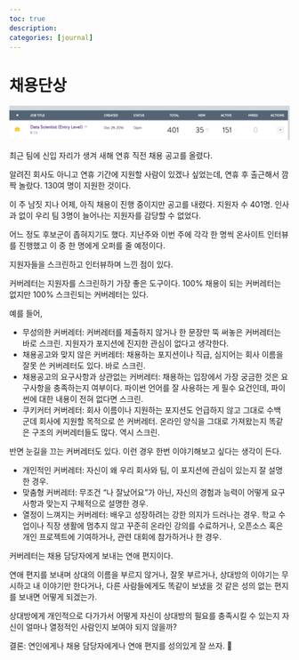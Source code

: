 ```yaml
---
toc: true
description:
categories: [journal]
---
```

# 채용단상

![](/images/20170119-hiring.png)

최근 팀에 신입 자리가 생겨 새해 연휴 직전 채용 공고를 올렸다.

알려진 회사도 아니고 연휴 기간에 지원할 사람이 있겠나 싶었는데, 연휴 후 출근해서 깜짝 놀랐다. 130여 명이 지원한 것이다.

이 주 남짓 지나 어제, 아직 채용이 진행 중이지만 공고를 내렸다. 지원자 수 401명. 인사과 없이 우리 팀 3명이 늘어나는 지원자를 감당할 수 없었다.

어느 정도 후보군이 좁혀지기도 했다. 지난주와 이번 주에 각각 한 명씩 온사이트 인터뷰를 진행했고 이 중 한 명에게 오퍼를 줄 예정이다.

지원자들을 스크린하고 인터뷰하며 느낀 점이 있다.

커버레터는 지원자를 스크린하기 가장 좋은 도구이다. 100% 채용이 되는 커버레터는 없지만 100% 스크린되는 커버레터는 있다.

예를 들어,

* 무성의한 커버레터: 커버레터를 제출하지 않거나 한 문장만 뚝 써놓은 커버레터는 바로 스크린. 지원자가 포지션에 진지한 관심이 없다고 생각한다.
* 채용공고와 맞지 않은 커버레터: 채용하는 포지션이나 직급, 심지어는 회사 이름을 잘못 쓴 커버레터도 있다. 바로 스크린.
* 채용공고의 요구사항과 상관없는 커버레터: 채용하는 입장에서 가장 궁금한 것은 요구사항을 충족하는지 여부이다. 파이썬 언어를 잘 사용하는 게 필수 요건인데, 파이썬에 대한 내용이 전혀 없다면 스크린.
* 쿠키커터 커버레터: 회사 이름이나 지원하는 포지션도 언급하지 않고 그대로 수백 군데 회사에 지원할 목적으로 쓴 커버레터. 온라인 양식을 그대로 가져왔는지 똑같은 구조의 커버레터들도 많다. 역시 스크린.

반면 눈길을 끄는 커버레터도 있다. 이런 경우 한번 이야기해보고 싶다는 생각이 든다.

* 개인적인 커버레터: 자신이 왜 우리 회사와 팀, 이 포지션에 관심이 있는지 잘 설명한 경우.
* 맞춤형 커버레터: 무조건 “나 잘났어요”가 아닌, 자신의 경험과 능력이 어떻게 요구사항과 맞는지 구체적으로 설명한 경우.
* 열정이 느껴지는 커버레터: 배우고 성장하려는 강한 의지가 드러나는 경우. 학교 수업이나 직장 생활에 멈추지 않고 꾸준히 온라인 강의를 수료하거나, 오픈소스 혹은 개인 프로젝트에 기여하거나, 관련 대회에 참가하거나 한 경우.

커버레터는 채용 담당자에게 보내는 연애 편지이다.

연애 편지를 보내며 상대의 이름을 부르지 않거나, 잘못 부르거나, 상대방의 이야기는 무시하고 내 이야기만 한다거나, 다른 사람들에게도 똑같이 보냈을 것 같은 성의 없는 편지를 보내면 어떻게 되겠는가.

상대방에게 개인적으로 다가가서 어떻게 자신이 상대방의 필요를 충족시킬 수 있는지 자신이 얼마나 열정적인 사람인지 보여야 되지 않을까?

결론: 연인에게나 채용 담당자에게나 연애 편지를 성의있게 잘 쓰자. 🙂